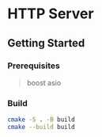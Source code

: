 # HTTP Server

## Getting Started

### Prerequisites

> boost asio

### Build

```bash
cmake -S . -B build
cmake --build build
```

